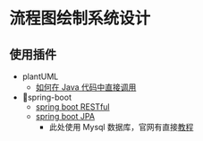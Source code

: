 # 流程图绘制系统设计

## 使用插件

- plantUML
  - [如何在 Java 代码中直接调用](http://plantuml.com/api)
- spring-boot
  - [spring boot RESTful](https://spring.io/guides/gs/rest-service/)
  - [spring boot JPA](https://spring.io/guides/gs/accessing-data-jpa/)
    - 此处使用 Mysql 数据库，官网有直接[教程](https://spring.io/guides/gs/accessing-data-mysql/)

